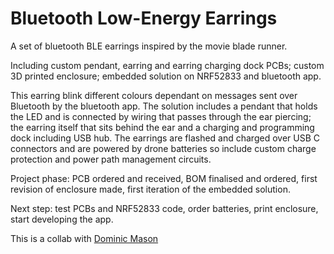 # Bluetooth Low-Energy Earrings

A set of bluetooth BLE earrings inspired by the movie blade runner.

Including custom pendant, earring and earring charging dock PCBs; custom 3D printed enclosure; embedded solution on NRF52833 and bluetooth app.

This earring blink different colours dependant on messages sent over Bluetooth by the bluetooth app. The solution includes a pendant that holds the LED and is connected by wiring that passes through the ear piercing; the earring itself that sits behind the ear and a charging and programming dock including USB hub. The earrings are flashed and charged over USB C connectors and are powered by drone batteries so include custom charge protection and power path management circuits.

Project phase: PCB ordered and received, BOM finalised and ordered, first revision of enclosure made, first iteration of the embedded solution.

Next step: test PCBs and NRF52833 code, order batteries, print enclosure, start developing the app.

This is a collab with [Dominic Mason](https://github.com/dominicmason555/)
